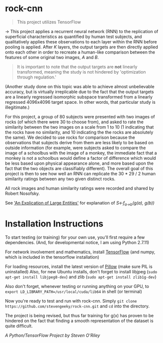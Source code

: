 # rock-cnn

> This project utilizes TensorFlow

&rarr; This project applies a recurrent neural network (RNN) to the replication of superficial characteristics as quantified by human test subjects, and qualitatively applies these observations to each layer within the RNN before pooling is applied. After _K_ layers, the output targets are then directly applied onto each other in order to recreate a human-like comparison between the features of some original two images, _A_ and _B_.

> It is important to note that the output targets are **not** linearly transformed, meaning the study is not hindered by 'optimization through regulation.'

(Another study done on this topic was able to achieve almost unbelievable accuracy, but is virtually irreplicable due to the fact that the output targets are a linearly regressed isomorphic subspace transformed from a linearly regressed 4096x4096 target space. In other words, that particular study is illegitimate.)

For this project, a group of 80 subjects were presented with two images of rocks (of which there were 30 to choose from), and asked to rate the similarity between the two images on a scale from 1 to 10 (1 indicating that the rocks have no similarity, and 10 indicating the the rocks are absolutely the same). We decided to use rocks for comparison because the observations that subjects derive from them are less likely to be based on outside information (for example, were subjects asked to compare the image of a schoolbus with the image of a monkey, the immediate fact that a monkey is not a schoolbus would define a factor of difference which would be less based upon physical appearance alone, and more based upon the fact that the two objects are classifiably different). The overall goal of this project is then to see how well an RNN can replicate the 30 * 29 / 2 human similarity ratings between any two given distinct rocks.

All rock images and human similarity ratings were recorded and shared by Robert Nosofsky.

See ['An Explication of Large Entities'](https://docs.google.com/document/d/1WpAlT9FFR2_7rEWqicd9v34EIlS_dnuNM8uViNFMGII/edit?usp=sharing) for explanation of _S&larr;f<sub>a&rarr;b</sub>(g(a), g(b))_

# Installation Instructions
To start testing (or training) for your own use, you'll first require a few dependencies.  (And, for developmental notice, I am using Python 2.7.11)

For network involvement and mathematics, install [TensorFlow](https://www.tensorflow.org/versions/r0.9/get_started/os_setup.html#pip-installation) (and numpy, which is included in the tensorflow installation)

For loading resources, install the latest version of [Pillow](https://pypi.python.org/pypi/Pillow) (make sure PIL is uninstalled)
Also, for new Ubuntu installs, don't forget to install libjpeg (`sudo apt-get install libjpeg8-dev`) and zlib (`sudo apt-get install zlib1g-dev`)

Also don't forget, whenever testing or running anything on your GPU, to `export LD_LIBRARY_PATH=/usr/local/cuda/lib64` in shell (or terminal)

Now you're ready to test and run with rock-cnn.
Simply `git clone https://github.com/stevengeeky/rock-cnn.git` and `cd` into the directory.

The project is being revised, but thus far training for g(x) has proven to be hindered on the fact that finding a smooth representation of the dataset is quite difficult.

*A Python/TensorFlow Project by Steven O'Riley*
